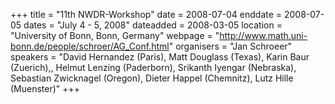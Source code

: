 +++
title = "11th NWDR-Workshop"
date = 2008-07-04
enddate = 2008-07-05
dates = "July 4 - 5, 2008"
dateadded = 2008-03-05
location = "University of Bonn, Bonn, Germany"
webpage = "http://www.math.uni-bonn.de/people/schroer/AG_Conf.html"
organisers = "Jan Schroeer"
speakers = "David Hernandez (Paris), Matt Douglass (Texas), Karin Baur (Zuerich),, Helmut Lenzing (Paderborn), Srikanth Iyengar (Nebraska), Sebastian Zwicknagel (Oregon), Dieter Happel (Chemnitz), Lutz Hille (Muenster)"
+++
